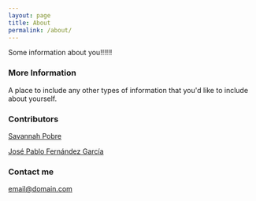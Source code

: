 ```yaml
---
layout: page
title: About
permalink: /about/
---
```


Some information about you!!!!!!

### More Information

A place to include any other types of information that you'd like to include about yourself.

### Contributors ###
[Savannah Pobre](TKlink)

[José Pablo Fernández García](TKlink)

### Contact me

[email@domain.com](mailto:email@domain.com)
